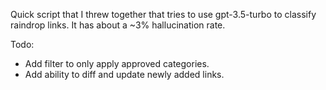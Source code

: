 Quick script that I threw together that tries to use gpt-3.5-turbo to classify raindrop links. It has about a ~3% hallucination rate. 

Todo:
* Add filter to only apply approved categories. 
* Add ability to diff and update newly added links. 
